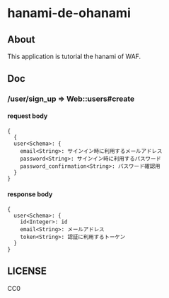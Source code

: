# hanami-de-ohanami

## About

This application is tutorial the hanami of WAF.

## Doc

### /user/sign_up => Web::users#create

#### request body

```
{
  {
  user<Schema>: {
    email<String>: サインイン時に利用するメールアドレス
    password<String>: サインイン時に利用するパスワード
    password_confirmation<String>: パスワード確認用
  }
}
```

#### response body

```
{
  user<Schema>: {
    id<Integer>: id
    email<String>: メールアドレス
    token<String>: 認証に利用するトーケン
  }
}
```

## LICENSE

CC0

